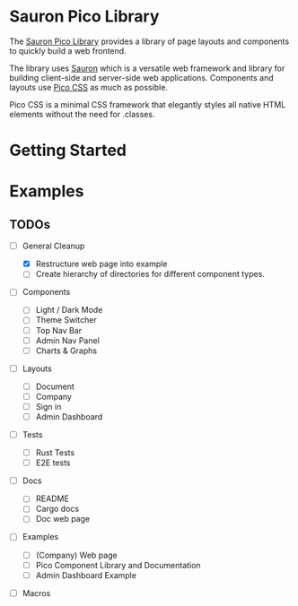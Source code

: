 # Sauron Pico Library

The [Sauron Pico Library]() provides a library of page layouts and components
to quickly build a web frontend.

The library uses [Sauron](https://github.com/ivanceras/sauron) which is a 
versatile web framework and library for building client-side and server-side web
applications. Components and layouts use [Pico CSS](https://picocss.com/) as
much as possible.

Pico CSS is a minimal CSS framework that elegantly styles all native HTML
elements without the need for .classes.

# Getting Started

# Examples

## TODOs
- [ ] General Cleanup
	- [x] Restructure web page into example
	- [ ] Create hierarchy of directories for different component types.
- [ ] Components
	- [ ] Light / Dark Mode
	- [ ] Theme Switcher
	- [ ] Top Nav Bar
	- [ ] Admin Nav Panel
	- [ ] Charts & Graphs
- [ ] Layouts
  	- [ ] Document
	- [ ] Company
	- [ ] Sign in
	- [ ] Admin Dashboard
- [ ] Tests
	- [ ] Rust Tests
	- [ ] E2E tests
- [ ] Docs
	- [ ] README
	- [ ] Cargo docs
	- [ ] Doc web page
- [ ] Examples
	- [ ] (Company) Web page
	- [ ] Pico Component Library and Documentation
	- [ ] Admin Dashboard Example
- [ ] Macros


